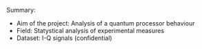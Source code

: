 Summary:

  - Aim of the project: Analysis of a quantum processor behaviour
  - Field: Statystical analysis of experimental measures
  - Dataset: I-Q signals (confidential)
